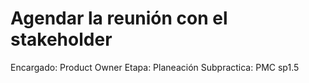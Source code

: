# Agendar la reunión con el stakeholder

Encargado: Product Owner
Etapa: Planeación
Subpractica: PMC sp1.5